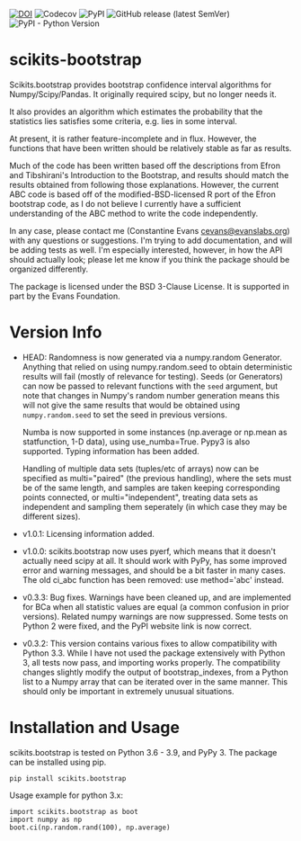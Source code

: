 [![DOI](https://zenodo.org/badge/DOI/10.5281/zenodo.3548989.svg)](https://doi.org/10.5281/zenodo.3548989)
![Codecov](https://img.shields.io/codecov/c/github/cgevans/scikits-bootstrap)
![PyPI](https://img.shields.io/pypi/v/scikits-bootstrap)
![GitHub release (latest SemVer)](https://img.shields.io/github/v/release/cgevans/scikits-bootstrap)
![PyPI - Python Version](https://img.shields.io/pypi/pyversions/scikits-bootstrap)



scikits-bootstrap
=================

Scikits.bootstrap provides bootstrap confidence interval algorithms for Numpy/Scipy/Pandas.  It originally required scipy, but no longer needs it.

It also provides an algorithm which estimates the probability that the statistics
lies satisfies some criteria, e.g. lies in some interval.

At present, it is rather feature-incomplete and in flux. However, the functions
that have been written should be relatively stable as far as results.

Much of the code has been written based off the descriptions from Efron and
Tibshirani's Introduction to the Bootstrap, and results should match the results
obtained from following those explanations. However, the current ABC code is
based off of the modified-BSD-licensed R port of the Efron bootstrap code, as
I do not believe I currently have a sufficient understanding of the ABC method
to write the code independently.

In any case, please contact me (Constantine Evans <cevans@evanslabs.org>) with
any questions or suggestions. I'm trying to add documentation, and will
be adding tests as well. I'm especially interested, however, in how the API
should actually look; please let me know if you think the package should be
organized differently.

The package is licensed under the BSD 3-Clause License. It is supported in part
by the Evans Foundation.

Version Info
============

- HEAD: Randomness is now generated via a numpy.random Generator.  Anything
        that relied on using numpy.random.seed to obtain deterministic results
        will fail (mostly of relevance for testing).  Seeds (or Generators) can
        now be passed to relevant functions with the `seed` argument, but note
        that changes in Numpy's random number generation means this will not
        give the same results that would be obtained using `numpy.random.seed`
        to set the seed in previous versions.

  Numba is now supported in some instances (np.average or np.mean as
  statfunction, 1-D data), using use_numba=True.  Pypy3 is also supported.
  Typing information has been added.

  Handling of multiple data sets (tuples/etc of arrays) now can be specified
        as multi="paired" (the previous handling), where the sets must be of the
        same length, and samples are taken keeping corresponding points connected,
        or multi="independent", treating data sets as independent and sampling them
        seperately (in which case they may be different sizes).

- v1.0.1: Licensing information added.

- v1.0.0: scikits.bootstrap now uses pyerf, which means that it doesn't actually
        need scipy at all.  It should work with PyPy, has some improved error
        and warning messages, and should be a bit faster in many cases.  The old
        ci_abc function has been removed: use method='abc' instead.

- v0.3.3: Bug fixes.  Warnings have been cleaned up, and are implemented for BCa
        when all statistic values are equal (a common confusion in prior versions).
        Related numpy warnings are now suppressed.  Some tests on Python 2 were
        fixed, and the PyPI website link is now correct.

- v0.3.2: This version contains various fixes to allow compatibility with Python
        3.3. While I have not used the package extensively with Python 3, all
        tests now pass, and importing works properly. The compatibility changes
        slightly modify the output of bootstrap_indexes, from a Python list to
        a Numpy array that can be iterated over in the same manner. This should
        only be important in extremely unusual situations.



Installation and Usage
======================

scikits.bootstrap is tested on Python 3.6 - 3.9, and PyPy 3.  The package can be installed using pip.

`pip install scikits.bootstrap`

Usage example for python 3.x:

```
import scikits.bootstrap as boot
import numpy as np
boot.ci(np.random.rand(100), np.average)
```
